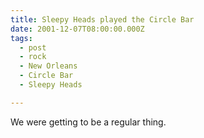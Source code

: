 ```yaml
---
title: Sleepy Heads played the Circle Bar
date: 2001-12-07T08:00:00.000Z
tags:
  - post 
  - rock
  - New Orleans
  - Circle Bar
  - Sleepy Heads

---
```


We were getting to be a regular thing.